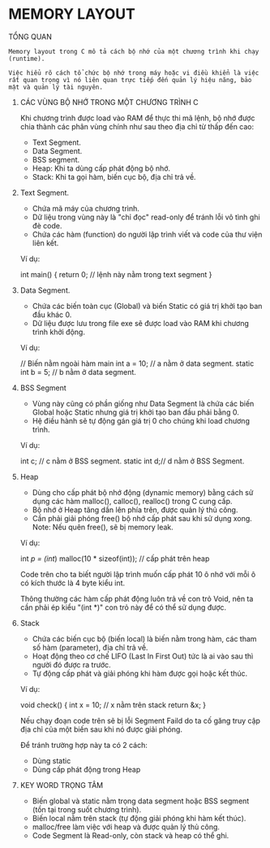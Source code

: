# MEMORY LAYOUT

TỔNG QUAN

    Memory layout trong C mô tả cách bộ nhớ của một chương trình khi chạy (runtime).

    Việc hiểu rõ cách tổ chức bộ nhớ trong máy hoặc vi điều khiển là việc rất quan trọng vì nó liên quan trực tiếp đến quản lý hiệu năng, bảo mật và quản lý tài nguyên.

1. CÁC VÙNG BỘ NHỚ TRONG MỘT CHƯƠNG TRÌNH C

    Khi chương trình được load vào RAM để thực thi mã lệnh, bộ nhớ được chia thành các phân vùng chính như sau theo địa chỉ từ thấp đến cao:
    - Text Segment.
    - Data Segment.
    - BSS segment.
    - Heap: Khi ta dùng cấp phát động bộ nhớ.
    - Stack: Khi ta gọi hàm, biến cục bộ, địa chỉ trả về.

2. Text Segment.

    - Chứa mã máy của chương trình.
    - Dữ liệu trong vùng này là "chỉ đọc" read-only để tránh lỗi vô tình ghi đè code.
    - Chứa các hàm (function) do người lập trình viết và code của thư viện liên kết.

    Ví dụ:
    
    int main() {
        return 0;  // lệnh này nằm trong text segment
    }

3. Data Segment.

    - Chứa các biến toàn cục (Global) và biến Static có giá trị khởi tạo ban đầu khác 0.
    - Dữ liệu được lưu trong file exe sẽ được load vào RAM khi chương trình khởi động.

    Ví dụ: 

    // Biến nằm ngoài hàm main
    int a = 10;       // a nằm ở data segment.
    static int b = 5; // b nằm ở data segment.

4. BSS Segment

    - Vùng này cũng có phần giống như Data Segment là chứa các biến Global hoặc Static nhưng giá trị khởi tạo ban đầu phải bằng 0.
    - Hệ điều hành sẽ tự động gán giá trị 0 cho chúng khi load chương trình.

    Ví dụ:

    int c;       // c nằm ở BSS segment.
    static int d;// d nằm ở BSS Segment.

5. Heap

    - Dùng cho cấp phát bộ nhớ động (dynamic memory) bằng cách sử dụng các hàm malloc(), calloc(), realloc() trong C cung cấp.
    - Bộ nhớ ở Heap tăng dần lên phía trên, được quản lý thủ công.
    - Cần phải giải phóng free() bộ nhớ cấp phát sau khi sử dụng xong.
    Note: Nếu quên free(), sẽ bị memory leak.

    Ví dụ:

    int *p = (int*) malloc(10 * sizeof(int)); // cấp phát trên heap

    Code trên cho ta biết người lập trình muốn cấp phát 10 ô nhớ với mỗi ô có kích thước là 4 byte kiểu int.

    Thông thường các hàm cấp phát động luôn trả về con trỏ Void, nên ta cần phải ép kiểu "(int *)" con trỏ này để có thể sử dụng được.

6. Stack

    - Chứa các biến cục bộ (biến local) là biến nằm trong hàm, các tham số hàm (parameter), địa chỉ trả về.
    - Hoạt động theo cơ chế LIFO (Last In First Out) tức là ai vào sau thì người đó được ra trước.
    - Tự động cấp phát và giải phóng khi hàm được gọi hoặc kết thúc.
    
    Ví dụ:

    void check() {
        int x = 10;  // x nằm trên stack
        return &x;
    }

    Nếu chạy đoạn code trên sẽ bị lỗi Segment Faild do ta cố găng truy cập địa chỉ của một biến sau khi nó được giải phóng.

    Để tránh trường hợp này ta có 2 cách:
    - Dùng static
    - Dùng cấp phát động trong Heap

7. KEY WORD TRỌNG TÂM

    - Biến global và static nằm trọng data segment hoặc BSS segment (tồn tại trong suốt chương trình).
    - Biến local nằm trên stack (tự động giải phóng khi hàm kết thúc).
    - malloc/free làm việc với heap và được quản lý thủ công.
    - Code Segment là Read-only, còn stack và heap có thể ghi.